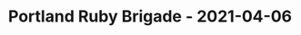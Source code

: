 ---
layout: post
title: Portland Ruby Brigade - 2021-04-06
datetime: '2021-04-06T21:00:00-04:00'
name: Portland Ruby Brigade
external_url: https://www.meetup.com/Portland-Ruby-Brigade/events/pbswdsyccgbjb/
online_event: false
year_month: 2021-04
---
